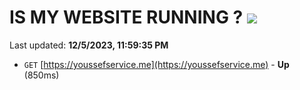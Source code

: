 # IS MY WEBSITE RUNNING ? [![](https://img.shields.io/static/v1?label=Sponsor&message=%E2%9D%A4&logo=GitHub&color=%23fe8e86)](https://github.com/sponsors/<username>)

Last updated: **12/5/2023, 11:59:35 PM**

- `GET` [https://youssefservice.me](https://youssefservice.me) - **Up** (850ms)
